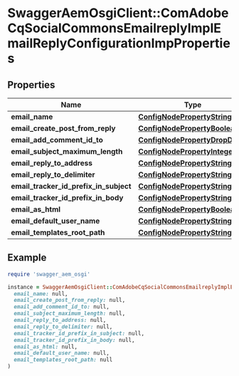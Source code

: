 # SwaggerAemOsgiClient::ComAdobeCqSocialCommonsEmailreplyImplEmailReplyConfigurationImpProperties

## Properties

| Name | Type | Description | Notes |
| ---- | ---- | ----------- | ----- |
| **email_name** | [**ConfigNodePropertyString**](ConfigNodePropertyString.md) |  | [optional] |
| **email_create_post_from_reply** | [**ConfigNodePropertyBoolean**](ConfigNodePropertyBoolean.md) |  | [optional] |
| **email_add_comment_id_to** | [**ConfigNodePropertyDropDown**](ConfigNodePropertyDropDown.md) |  | [optional] |
| **email_subject_maximum_length** | [**ConfigNodePropertyInteger**](ConfigNodePropertyInteger.md) |  | [optional] |
| **email_reply_to_address** | [**ConfigNodePropertyString**](ConfigNodePropertyString.md) |  | [optional] |
| **email_reply_to_delimiter** | [**ConfigNodePropertyString**](ConfigNodePropertyString.md) |  | [optional] |
| **email_tracker_id_prefix_in_subject** | [**ConfigNodePropertyString**](ConfigNodePropertyString.md) |  | [optional] |
| **email_tracker_id_prefix_in_body** | [**ConfigNodePropertyString**](ConfigNodePropertyString.md) |  | [optional] |
| **email_as_html** | [**ConfigNodePropertyBoolean**](ConfigNodePropertyBoolean.md) |  | [optional] |
| **email_default_user_name** | [**ConfigNodePropertyString**](ConfigNodePropertyString.md) |  | [optional] |
| **email_templates_root_path** | [**ConfigNodePropertyString**](ConfigNodePropertyString.md) |  | [optional] |

## Example

```ruby
require 'swagger_aem_osgi'

instance = SwaggerAemOsgiClient::ComAdobeCqSocialCommonsEmailreplyImplEmailReplyConfigurationImpProperties.new(
  email_name: null,
  email_create_post_from_reply: null,
  email_add_comment_id_to: null,
  email_subject_maximum_length: null,
  email_reply_to_address: null,
  email_reply_to_delimiter: null,
  email_tracker_id_prefix_in_subject: null,
  email_tracker_id_prefix_in_body: null,
  email_as_html: null,
  email_default_user_name: null,
  email_templates_root_path: null
)
```

